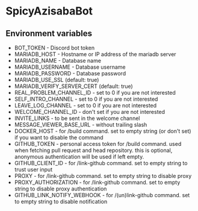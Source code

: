 # SpicyAzisabaBot

## Environment variables

- BOT_TOKEN - Discord bot token
- MARIADB_HOST - Hostname or IP address of the mariadb server
- MARIADB_NAME - Database name
- MARIADB_USERNAME - Database username
- MARIADB_PASSWORD - Database password
- MARIADB_USE_SSL (default: true)
- MARIADB_VERIFY_SERVER_CERT (default: true)
- REAL_PROBLEM_CHANNEL_ID - set to 0 if you are not interested
- SELF_INTRO_CHANNEL - set to 0 if you are not interested
- LEAVE_LOG_CHANNEL - set to 0 if you are not interested
- WELCOME_CHANNEL_ID - don't set if you are not interested
- INVITE_LINKS - to be sent in the welcome channel
- MESSAGE_VIEWER_BASE_URL - without trailing slash
- DOCKER_HOST - for /build command. set to empty string (or don't set) if you want to disable the command
- GITHUB_TOKEN - personal access token for /build command. used when fetching pull request and head repository. this is optional, anonymous authentication will be used if left empty.
- GITHUB_CLIENT_ID - for /link-github command. set to empty string to trust user input
- PROXY - for /link-github command. set to empty string to disable proxy
- PROXY_AUTHORIZATION - for /link-github command. set to empty string to disable proxy authentication
- GITHUB_LINK_NOTIFY_WEBHOOK - for /(un)link-github command. set to empty string to disable notification
